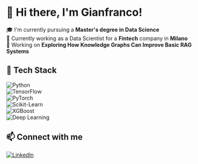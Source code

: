 # 👋 Hi there, I'm Gianfranco!

🎓 I'm currently pursuing a **Master's degree in Data Science**  
🔄 Currently working as a Data Scientist for a **Fintech** company in  **Milano**  
🏡 Working on **Exploring How Knowledge Graphs Can Improve Basic RAG Systems**  


## 🚀 Tech Stack  
![Python](https://img.shields.io/badge/Python-3776AB?style=for-the-badge&logo=python&logoColor=white)  
![TensorFlow](https://img.shields.io/badge/TensorFlow-FF6F00?style=for-the-badge&logo=tensorflow&logoColor=white)  
![PyTorch](https://img.shields.io/badge/PyTorch-EE4C2C?style=for-the-badge&logo=pytorch&logoColor=white)  
![Scikit-Learn](https://img.shields.io/badge/Scikit--Learn-F7931E?style=for-the-badge&logo=scikit-learn&logoColor=white)  
![XGBoost](https://img.shields.io/badge/XGBoost-0071C5?style=for-the-badge&logo=xgboost&logoColor=white)  
![Deep Learning](https://img.shields.io/badge/Deep%20Learning-21b23c?style=for-the-badge&logo=codeforces&logoColor=white)  

## 📫 Connect with me  
[![LinkedIn](https://img.shields.io/badge/-LinkedIn-blue?style=flat&logo=linkedin&logoColor=white)](https://www.linkedin.com/in/gianfranco-salocchi-9b6b4028a/)  

